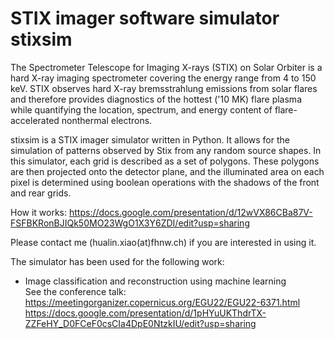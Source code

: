 # STIX imager software simulator  stixsim
The Spectrometer Telescope for Imaging X-rays (STIX) on Solar Orbiter is a hard X-ray imaging spectrometer covering the energy range from 4 to 150 keV. STIX observes hard X-ray bremsstrahlung emissions from solar flares and therefore provides diagnostics of the hottest ('10 MK) flare plasma while quantifying the location, spectrum, and energy content of flare-accelerated nonthermal electrons.

stixsim  is a STIX imager simulator written in Python. It allows for the simulation of patterns observed by Stix from any random source shapes. 
In this simulator, each grid is described as a set of polygons. These polygons are then projected onto the detector plane, 
and the illuminated area on each pixel is determined using boolean operations with the shadows of the front and rear grids.

How it works: 
https://docs.google.com/presentation/d/12wVX86CBa87V-FSFBKRonBJIQk50MO23WgO1X3Y6ZDI/edit?usp=sharing


Please contact me (hualin.xiao(at)fhnw.ch) if you are interested in using it. 


The simulator has been used for the following work:
* Image classification and reconstruction using machine learning <br>
  See the conference talk:  https://meetingorganizer.copernicus.org/EGU22/EGU22-6371.html <br>
  https://docs.google.com/presentation/d/1pHYuUKThdrTX-ZZFeHY_D0FCeF0csCIa4DpE0NtzkIU/edit?usp=sharing
